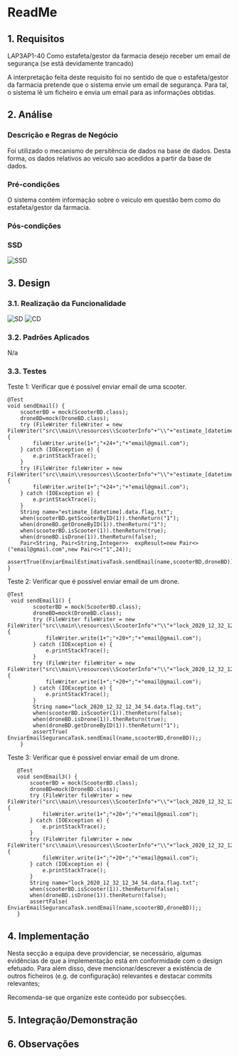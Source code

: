 # ReadMe #

## 1. Requisitos
LAP3AP1-40 Como estafeta/gestor da farmacia desejo receber um email de segurança (se está devidamente trancado)

A interpretação feita deste requisito foi no sentido de que o estafeta/gestor da farmacia pretende que o sistema envie um
email de segurança. Para tal, o sistema lê um ficheiro e envia um email para as informações obtidas.

## 2. Análise
### Descrição e Regras de Negócio
Foi utilizado o mecanismo de persitência de dados na base de dados. 
Desta forma, os dados relativos ao veiculo sao acedidos a partir da base de dados.

### Pré-condições
O sistema contém informação sobre o veiculo em questão bem como do estafeta/gestor da farmacia.
### Pós-condições


### SSD
![SSD](ssd.svg)

## 3. Design
### 3.1. Realização da Funcionalidade
![SD](SD.svg)
![CD](cd.svg)

### 3.2. Padrões Aplicados
N/a

### 3.3. Testes
Teste 1: Verificar que é possível enviar email de uma scooter.

    @Test
    void sendEmail() {
        scooterBD = mock(ScooterBD.class);
        droneBD=mock(DroneBD.class);
        try (FileWriter fileWriter = new FileWriter("src\\main\\resources\\ScooterInfo"+"\\"+"estimate_[datetime].data.flag.txt")) {
            fileWriter.write(1+";"+24+";"+"email@gmail.com");
        } catch (IOException e) {
            e.printStackTrace();
        }
        try (FileWriter fileWriter = new FileWriter("src\\main\\resources\\ScooterInfo"+"\\"+"estimate_[datetime].data.txt")) {
            fileWriter.write(1+";"+24+";"+"email@gmail.com");
        } catch (IOException e) {
            e.printStackTrace();
        }
        String name="estimate_[datetime].data.flag.txt";
        when(scooterBD.getScooterByID(1)).thenReturn("1");
        when(droneBD.getDroneByID(1)).thenReturn("1");
        when(scooterBD.isScooter(1)).thenReturn(true);
        when(droneBD.isDrone(1)).thenReturn(false);
        Pair<String, Pair<String,Integer>>  expResult=new Pair<>("email@gmail.com",new Pair<>("1",24));
        assertTrue(EnviarEmailEstimativaTask.sendEmail(name,scooterBD,droneBD));
    }
Teste 2: Verificar que é possível enviar email de um drone.

    @Test
     void sendEmail1() {
            scooterBD = mock(ScooterBD.class);
            droneBD=mock(DroneBD.class);
            try (FileWriter fileWriter = new FileWriter("src\\main\\resources\\ScooterInfo"+"\\"+"lock_2020_12_32_12_34_54.data.flag.txt")) {
                fileWriter.write(1+";"+20+";"+"email@gmail.com");
            } catch (IOException e) {
                e.printStackTrace();
            }
            try (FileWriter fileWriter = new FileWriter("src\\main\\resources\\ScooterInfo"+"\\"+"lock_2020_12_32_12_34_54.data.txt")) {
                fileWriter.write(1+";"+20+";"+"email@gmail.com");
            } catch (IOException e) {
                e.printStackTrace();
            }
            String name="lock_2020_12_32_12_34_54.data.flag.txt";
            when(scooterBD.isScooter(1)).thenReturn(false);
            when(droneBD.isDrone(1)).thenReturn(true);
            when(droneBD.getDroneByID(1)).thenReturn("1");
            assertTrue( EnviarEmailSegurancaTask.sendEmail(name,scooterBD,droneBD));;
        }
Teste 3: Verificar que é possível enviar email de um drone.

       @Test
       void sendEmail3() {
           scooterBD = mock(ScooterBD.class);
           droneBD=mock(DroneBD.class);
           try (FileWriter fileWriter = new FileWriter("src\\main\\resources\\ScooterInfo"+"\\"+"lock_2020_12_32_12_34_54.data.flag.txt")) {
               fileWriter.write(1+";"+20+";"+"email@gmail.com");
           } catch (IOException e) {
               e.printStackTrace();
           }
           try (FileWriter fileWriter = new FileWriter("src\\main\\resources\\ScooterInfo"+"\\"+"lock_2020_12_32_12_34_54.data.txt")) {
               fileWriter.write(1+";"+20+";"+"email@gmail.com");
           } catch (IOException e) {
               e.printStackTrace();
           }
           String name="lock_2020_12_32_12_34_54.data.flag.txt";
           when(scooterBD.isScooter(1)).thenReturn(false);
           when(droneBD.isDrone(1)).thenReturn(false);
           assertFalse( EnviarEmailSegurancaTask.sendEmail(name,scooterBD,droneBD));;
       }
    
 
## 4. Implementação
Nesta secção a equipa deve providenciar, se necessário, algumas evidências de que a implementação está em conformidade 
com o design efetuado. Para além disso, deve mencionar/descrever a existência de outros ficheiros (e.g. de configuração) 
relevantes e destacar commits relevantes;

Recomenda-se que organize este conteúdo por subsecções.

## 5. Integração/Demonstração


## 6. Observações
